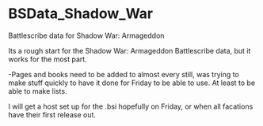 # BSData_Shadow_War
Battlescribe data for Shadow War: Armageddon

Its a rough start for the Shadow War: Armageddon Battlescribe data, but it works for the most part.

-Pages and books need to be added to almost every still, was trying to make stuff quickly to have it done for Friday to be able to use. At least to be able to make lists.

I will get a host set up for the .bsi hopefully on Friday, or when all facations have their first release out.
